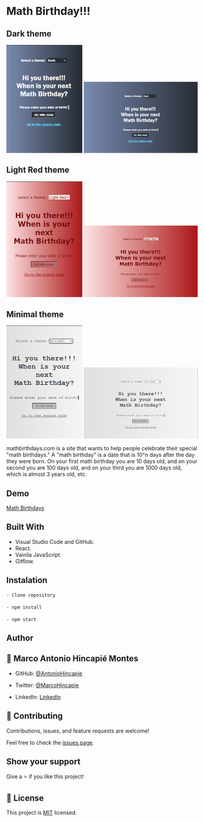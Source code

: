 # Math Birthday!!!

## Dark theme

<img src="/src/helpers/images/dark-mobile.png" width="200">

<img src="/src/helpers/images/dark-desktop.png" width="300">

## Light Red theme

<img src="/src/helpers/images/lightRed-mobile.png" width="200">

<img src="/src/helpers/images/lightRed-desktop.png" width="300">

## Minimal theme

<img src="/src/helpers/images/minimal-mobile.png" width="200">

<img src="/src/helpers/images/minimal-desktop.png" width="300">

mathbirthdays.com is a site that wants to help people celebrate their special "math birthdays." A
"math birthday" is a date that is 10^n days after the day they were born. On your first math
birthday you are 10 days old, and on your second you are 100 days old, and on your third you
are 1000 days old, which is almost 3 years old, etc.

## Demo

[Math Birthdays](#)

## Built With

- Visual Studio Code and GitHub.
- React.
- Vainila JavaScript.
- Gitflow.

## Instalation

```
- Clone repository

- npm install

- npm start
```

## Author

## 👤 **Marco Antonio Hincapié Montes**

- GitHub: [@AntonioHincapie](https://github.com/AntonioHincapie)

- Twitter: [@MarcoHincapie](https://twitter.com/MarcoHincapie)

- LinkedIn: [LinkedIn](https://www.linkedin.com/in/antoniohincapie/)

## 🤝 Contributing

Contributions, issues, and feature requests are welcome!

Feel free to check the [issues page](../../issues/).

## Show your support

Give a ⭐️ if you like this project!

## 📝 License

This project is [MIT](./LICENSE) licensed.
